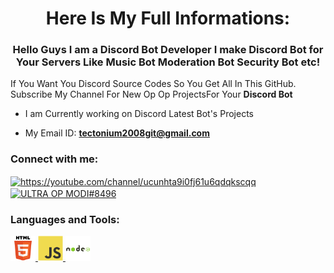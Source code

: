 <h1 align="center">Here Is My Full Informations:</h1>
<h3 align="center">Hello Guys I am a Discord Bot Developer I make Discord Bot for Your Servers Like Music Bot Moderation Bot Security Bot etc!</h3>
<p>If You Want You Discord Source Codes So You Get All In This GitHub. Subscribe My Channel For New Op Op ProjectsFor Your <b>Discord Bot</b></p>

- I am Currently working on Discord Latest Bot's Projects

- My Email ID: **tectonium2008git@gmail.com**

<h3 align="left">Connect with me:</h3>
<p align="left">
<a href="https://www.youtube.com/c/https://youtube.com/channel/ucunhta9i0fj61u6qdqkscqq" target="blank"><img align="center" src="https://raw.githubusercontent.com/rahuldkjain/github-profile-readme-generator/master/src/images/icons/Social/youtube.svg" alt="https://youtube.com/channel/ucunhta9i0fj61u6qdqkscqq" height="30" width="40" /></a>
<a href="https://discord.gg/ULTRA OP MODI#8496" target="blank"><img align="center" src="https://raw.githubusercontent.com/rahuldkjain/github-profile-readme-generator/master/src/images/icons/Social/discord.svg" alt="ULTRA OP MODI#8496" height="30" width="40" /></a>
</p>

<h3 align="left">Languages and Tools:</h3>
<p align="left"> <a href="https://www.w3.org/html/" target="_blank" rel="noreferrer"> <img src="https://raw.githubusercontent.com/devicons/devicon/master/icons/html5/html5-original-wordmark.svg" alt="html5" width="40" height="40"/> </a> <a href="https://developer.mozilla.org/en-US/docs/Web/JavaScript" target="_blank" rel="noreferrer"> <img src="https://raw.githubusercontent.com/devicons/devicon/master/icons/javascript/javascript-original.svg" alt="javascript" width="40" height="40"/> </a> <a href="https://nodejs.org" target="_blank" rel="noreferrer"> <img src="https://raw.githubusercontent.com/devicons/devicon/master/icons/nodejs/nodejs-original-wordmark.svg" alt="nodejs" width="40" height="40"/> </a> </p>

